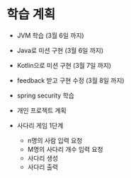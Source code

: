 # 학습 계획
- JVM 학습 (3월 6일 까지)
- Java로 미션 구현 (3월 6일 까지)
- Kotlin으로 미션 구현 (3월 7일 까지)
- feedback 받고 구현 수정 (3월 8일 까지)
- spring security 학습 
- 개인 프로젝트 계획


- 사다리 게임 1단계
  - n명의 사람 입력 요청
  - M명의 사다리 개수 입력 요청
  - 사다리 생성
  - 사다리 출력
